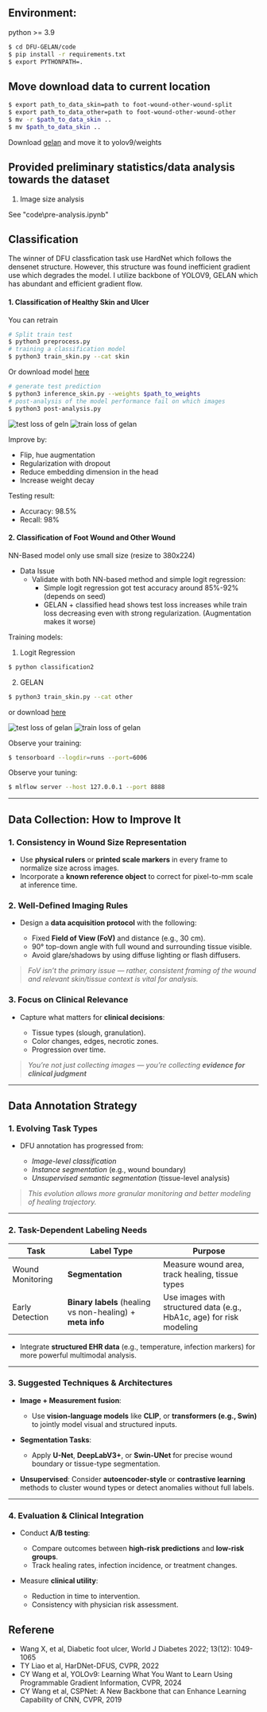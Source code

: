 ## Environment:

python >= 3.9

```bash
$ cd DFU-GELAN/code
$ pip install -r requirements.txt
$ export PYTHONPATH=.
```



## Move download data to current location
```bash
$ export path_to_data_skin=path to foot-wound-other-wound-split
$ export path_to_data_other=path to foot-wound-other-wound-other
$ mv -r $path_to_data_skin .. 
$ mv $path_to_data_skin ..
```
Download [gelan](https://github.com/WongKinYiu/yolov9/releases/download/v0.1/gelan-c.pt) and move it to yolov9/weights



## Provided preliminary statistics/data analysis towards the dataset
1. Image size analysis

See "code\pre-analysis.ipynb"


## Classification

The winner of DFU classfication task use HardNet which follows the densenet structure. However, this structure was found inefficient gradient use which degrades the model. I utilize backbone of YOLOV9, GELAN which has abundant and efficient gradient flow.

#### 1. Classification of Healthy Skin and Ulcer

You can retrain 

```bash
# Split train test
$ python3 preprocess.py
# training a classification model
$ python3 train_skin.py --cat skin
```

Or download model [here](https://github.com/ansonuser/DFU-GELAN/releases/download/v1.0/skin_augment_final.pt)

```bash
# generate test prediction
$ python3 inference_skin.py --weights $path_to_weights
# post-analysis of the model performance fail on which images
$ python3 post-analysis.py
```
![test loss of geln](images/test_loss_c1.png)
![train loss of gelan](images/train_loss_c1.png)

Improve by:
- Flip, hue augmentation
- Regularization with dropout
- Reduce embedding dimension in the head
- Increase weight decay

Testing result:
- Accuracy: 98.5%
- Recall: 98%

#### 2. Classification of Foot Wound and Other Wound
NN-Based model only use small size (resize to 380x224)
- Data Issue
    - Validate with both NN-based method and simple logit regression:
        - Simple logit regression got test accuracy around 85%-92% (depends on seed)
        - GELAN + classified head shows test loss increases while train loss decreasing even with strong regularization. (Augmentation makes it worse)

Training models:
1. Logit Regression

```bash
$ python classification2
```

2. GELAN 

```bash
$ python3 train_skin.py --cat other
```

or download [here](https://github.com/ansonuser/DFU-GELAN/releases/download/v1.0/other_augment_final.pt)

![test loss of gelan](images/test_loss_c2.png)
![train loss of gelan](images/train_loss_c2.png)


Observe your training:

```bash
$ tensorboard --logdir=runs --port=6006
```

Observe your tuning:
```bash
$ mlflow server --host 127.0.0.1 --port 8888
```

--- 

## Data Collection: How to Improve It

### 1. **Consistency in Wound Size Representation**

* Use **physical rulers** or **printed scale markers** in every frame to normalize size across images.
* Incorporate a **known reference object** to correct for pixel-to-mm scale at inference time.

### 2. **Well-Defined Imaging Rules**

* Design a **data acquisition protocol** with the following:

  * Fixed **Field of View (FoV)** and distance (e.g., 30 cm).
  * 90° top-down angle with full wound and surrounding tissue visible.
  * Avoid glare/shadows by using diffuse lighting or flash diffusers.

> *FoV isn’t the primary issue — rather, consistent framing of the wound and relevant skin/tissue context is vital for analysis.*

### 3. **Focus on Clinical Relevance**

* Capture what matters for **clinical decisions**:

  * Tissue types (slough, granulation).
  * Color changes, edges, necrotic zones.
  * Progression over time.

> *You’re not just collecting images — you’re collecting **evidence for clinical judgment***

---

## Data Annotation Strategy

### 1. **Evolving Task Types**

* DFU annotation has progressed from:

  *  *Image-level classification*
  *  *Instance segmentation* (e.g., wound boundary)
  *  *Unsupervised semantic segmentation* (tissue-level analysis)

> *This evolution allows more granular monitoring and better modeling of healing trajectory.*

---

### 2. **Task-Dependent Labeling Needs**

| Task             | Label Type                                                 | Purpose                                                              |
| ---------------- | ---------------------------------------------------------- | -------------------------------------------------------------------- |
| Wound Monitoring | **Segmentation**                                           | Measure wound area, track healing, tissue types                      |
| Early Detection  | **Binary labels** (healing vs non-healing) + **meta info** | Use images with structured data (e.g., HbA1c, age) for risk modeling |

* Integrate **structured EHR data** (e.g., temperature, infection markers) for more powerful multimodal analysis.

---

### 3. **Suggested Techniques & Architectures**

* **Image + Measurement fusion**:

  * Use **vision-language models** like **CLIP**, or **transformers (e.g., Swin)** to jointly model visual and structured inputs.

* **Segmentation Tasks**:

  * Apply **U-Net**, **DeepLabV3+**, or **Swin-UNet** for precise wound boundary or tissue-type segmentation.

* **Unsupervised**: Consider **autoencoder-style** or **contrastive learning** methods to cluster wound types or detect anomalies without full labels.

---

### 4. **Evaluation & Clinical Integration**

* Conduct **A/B testing**:

  * Compare outcomes between **high-risk predictions** and **low-risk groups**.
  * Track healing rates, infection incidence, or treatment changes.

* Measure **clinical utility**:

  * Reduction in time to intervention.
  * Consistency with physician risk assessment.


## Referene
- Wang X, et al, Diabetic foot ulcer, World J Diabetes 2022; 13(12): 1049-1065 
- TY Liao et al, HarDNet-DFUS, CVPR, 2022
- CY Wang et al, YOLOv9: Learning What You Want to Learn Using Programmable Gradient Information, CVPR, 2024
- CY Wang et al, CSPNet:  A New Backbone that can Enhance Learning Capability of CNN, CVPR, 2019


